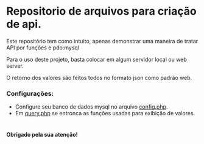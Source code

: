 # Repositorio de arquivos para criação de api.

Este repositório tem como intuito, apenas demonstrar uma maneira de tratar API por funções e pdo:mysql

Para o uso deste projeto, basta colocar em algum servidor local ou web server.

O retorno dos valores são feitos todos no formato json como padrão web.


### Configurações:
- Configure seu banco de dados mysql no arquivo [config.php](/config.php).
- Em [query.php](/query.php) se entronca as funções usadas para exibição de valores.
#


**Obrigado pela sua atenção!**
